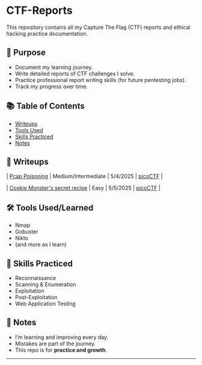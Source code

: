 # CTF-Reports

This repository contains all my Capture The Flag (CTF) reports and ethical hacking practice documentation.

## 🧠 Purpose

- Document my learning journey.
- Write detailed reports of CTF challenges I solve.
- Practice professional report writing skills (for future pentesting jobs).
- Track my progress over time.

## 📚 Table of Contents

- [Writeups](#writeups)
- [Tools Used](#tools-used)
- [Skills Practiced](#skills-practiced)
- [Notes](#notes)

## 📝 Writeups

| [Pcap Poisoning](writeups/pcap_poisoning.md) | Medium/Intermediate | 5/4/2025 | [picoCTF](https://www.picoctf.org/) |



| [Cookie Monster's secret recipe](writeups/cookie_monster.md) | Easy | 5/5/2025 | [picoCTF](https://www.picoctf.org/) |





## 🛠 Tools Used/Learned

- Nmap
- Gobuster
- Nikto
- (and more as I learn)

## 🧩 Skills Practiced

- Reconnaissance
- Scanning & Enumeration
- Exploitation
- Post-Exploitation
- Web Application Testing

## 🧠 Notes

- I’m learning and improving every day.
- Mistakes are part of the journey. 
- This repo is for **practice and growth**.

---